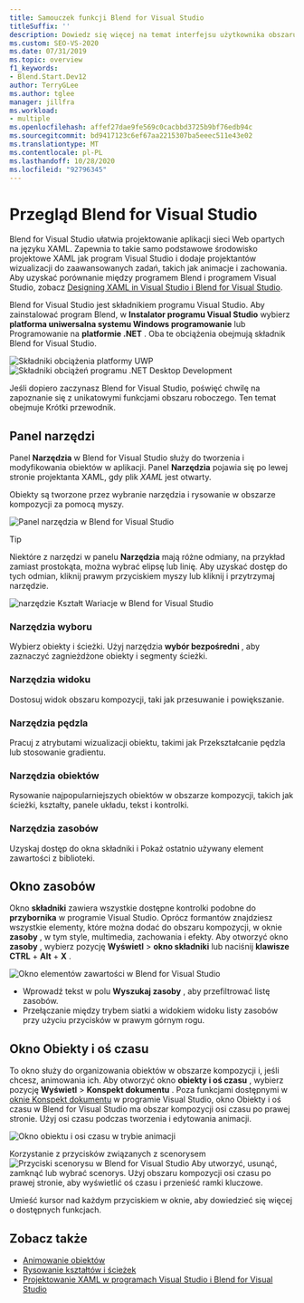 ```yaml
---
title: Samouczek funkcji Blend for Visual Studio
titleSuffix: ''
description: Dowiedz się więcej na temat interfejsu użytkownika obszaru roboczego i funkcji Blend for Visual Studio, składnika służącego do projektowania aplikacji systemu Windows i sieci Web opartych na języku XAML.
ms.custom: SEO-VS-2020
ms.date: 07/31/2019
ms.topic: overview
f1_keywords:
- Blend.Start.Dev12
author: TerryGLee
ms.author: tglee
manager: jillfra
ms.workload:
- multiple
ms.openlocfilehash: affef27dae9fe569c0cacbbd3725b9bf76edb94c
ms.sourcegitcommit: bd9417123c6ef67aa2215307ba5eeec511e43e02
ms.translationtype: MT
ms.contentlocale: pl-PL
ms.lasthandoff: 10/28/2020
ms.locfileid: "92796345"
---
```

# <a name="blend-for-visual-studio-overview"></a>Przegląd Blend for Visual Studio

Blend for Visual Studio ułatwia projektowanie aplikacji sieci Web opartych na języku XAML. Zapewnia to takie samo podstawowe środowisko projektowe XAML jak program Visual Studio i dodaje projektantów wizualizacji do zaawansowanych zadań, takich jak animacje i zachowania. Aby uzyskać porównanie między programem Blend i programem Visual Studio, zobacz [Designing XAML in Visual Studio i Blend for Visual Studio](../xaml-tools/designing-xaml-in-visual-studio.md).

Blend for Visual Studio jest składnikiem programu Visual Studio. Aby zainstalować program Blend, w **Instalator programu Visual Studio** wybierz **platforma uniwersalna systemu Windows programowanie** lub Programowanie na **platformie .NET** . Oba te obciążenia obejmują składnik Blend for Visual Studio.

![Składniki obciążenia platformy UWP](media/installer-uwp.png)&nbsp;&nbsp;&nbsp;&nbsp;![Składniki obciążeń programu .NET Desktop Development](media/installer-dotnet-desktop.png)

Jeśli dopiero zaczynasz Blend for Visual Studio, poświęć chwilę na zapoznanie się z unikatowymi funkcjami obszaru roboczego. Ten temat obejmuje Krótki przewodnik.

## <a name="tools-panel"></a>Panel narzędzi

Panel **Narzędzia** w Blend for Visual Studio służy do tworzenia i modyfikowania obiektów w aplikacji. Panel **Narzędzia** pojawia się po lewej stronie projektanta XAML, gdy plik *XAML* jest otwarty.

Obiekty są tworzone przez wybranie narzędzia i rysowanie w obszarze kompozycji za pomocą myszy.

![Panel narzędzia w Blend for Visual Studio](media/blend-tools-panel.png)

> [!TIP]
> Niektóre z narzędzi w panelu **Narzędzia** mają różne odmiany, na przykład zamiast prostokąta, można wybrać elipsę lub linię. Aby uzyskać dostęp do tych odmian, kliknij prawym przyciskiem myszy lub kliknij i przytrzymaj narzędzie.
>
> ![narzędzie Kształt Wariacje w Blend for Visual Studio](media/blend-rectangle-tool-variations.png)

### <a name="selection-tools"></a>Narzędzia wyboru

Wybierz obiekty i ścieżki. Użyj narzędzia **wybór bezpośredni** , aby zaznaczyć zagnieżdżone obiekty i segmenty ścieżki.

### <a name="view-tools"></a>Narzędzia widoku

Dostosuj widok obszaru kompozycji, taki jak przesuwanie i powiększanie.

### <a name="brush-tools"></a>Narzędzia pędzla

Pracuj z atrybutami wizualizacji obiektu, takimi jak Przekształcanie pędzla lub stosowanie gradientu.

### <a name="object-tools"></a>Narzędzia obiektów

Rysowanie najpopularniejszych obiektów w obszarze kompozycji, takich jak ścieżki, kształty, panele układu, tekst i kontrolki.

### <a name="asset-tools"></a>Narzędzia zasobów

Uzyskaj dostęp do okna składniki i Pokaż ostatnio używany element zawartości z biblioteki.

## <a name="assets-window"></a>Okno zasobów

Okno **składniki** zawiera wszystkie dostępne kontrolki podobne do **przybornika** w programie Visual Studio. Oprócz formantów znajdziesz wszystkie elementy, które można dodać do obszaru kompozycji, w oknie **zasoby** , w tym style, multimedia, zachowania i efekty. Aby otworzyć okno **zasoby** , wybierz pozycję **Wyświetl**  >  **okno składniki** lub naciśnij **klawisze CTRL** + **Alt** + **X** .

![Okno elementów zawartości w Blend for Visual Studio](media/blend-assets-window.png)

- Wprowadź tekst w polu **Wyszukaj zasoby** , aby przefiltrować listę zasobów.
- Przełączanie między trybem siatki a widokiem widoku listy zasobów przy użyciu przycisków w prawym górnym rogu.

## <a name="objects-and-timeline-window"></a>Okno Obiekty i oś czasu

To okno służy do organizowania obiektów w obszarze kompozycji i, jeśli chcesz, animowania ich. Aby otworzyć okno **obiekty i oś czasu** , wybierz pozycję **Wyświetl**  >  **Konspekt dokumentu** . Poza funkcjami dostępnymi w [oknie Konspekt dokumentu](creating-a-ui-by-using-xaml-designer-in-visual-studio.md#document-outline-window) w programie Visual Studio, okno Obiekty i oś czasu w Blend for Visual Studio ma obszar kompozycji osi czasu po prawej stronie. Użyj osi czasu podczas tworzenia i edytowania animacji.

![Okno obiektu i osi czasu w trybie animacji](media/storyboard-timeline.png)

Korzystanie z przycisków związanych z scenorysem ![Przyciski scenorysu w Blend for Visual Studio](media/storyboard-buttons.png) Aby utworzyć, usunąć, zamknąć lub wybrać scenorys. Użyj obszaru kompozycji osi czasu po prawej stronie, aby wyświetlić oś czasu i przenieść ramki kluczowe.

Umieść kursor nad każdym przyciskiem w oknie, aby dowiedzieć się więcej o dostępnych funkcjach.

## <a name="see-also"></a>Zobacz także

- [Animowanie obiektów](../xaml-tools/animate-objects-in-xaml-designer.md)
- [Rysowanie kształtów i ścieżek](../xaml-tools/draw-shapes-and-paths.md)
- [Projektowanie XAML w programach Visual Studio i Blend for Visual Studio](../xaml-tools/designing-xaml-in-visual-studio.md)
